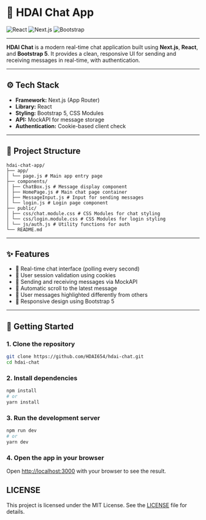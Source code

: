 # 💬 HDAI Chat App

![React](https://img.shields.io/badge/React-20232A?style=for-the-badge&logo=react&logoColor=61DAFB)
![Next.js](https://img.shields.io/badge/Next.js-20232A?style=for-the-badge&logo=next.js&logoColor=61DAFB)
![Bootstrap](https://img.shields.io/badge/Bootstrap-20232A?style=for-the-badge&logo=bootstrap&logoColor=61DAFB)

---

**HDAI Chat** is a modern real-time chat application built using **Next.js**, **React**, and **Bootstrap 5**. It provides a clean, responsive UI for sending and receiving messages in real-time, with authentication.

---

## ⚙️ Tech Stack

- **Framework:** Next.js (App Router)
- **Library:** React
- **Styling:** Bootstrap 5, CSS Modules
- **API:** MockAPI for message storage
- **Authentication:** Cookie-based client check

---

## 📁 Project Structure

```
hdai-chat-app/
├── app/
│ └── page.js # Main app entry page
├── components/
│ ├── ChatBox.js # Message display component
│ ├── HomePage.js # Main chat page container
│ ├── MessageInput.js # Input for sending messages
│ └── login.js # Login page component
├── public/
│ ├── css/chat.module.css # CSS Modules for chat styling
│ └── css/login.module.css # CSS Modules for login styling
│ └── js/auth.js # Utility functions for auth
└── README.md
```


---

## ✨ Features

- 💬 Real-time chat interface (polling every second)
- 🔐 User session validation using cookies
- 📨 Sending and receiving messages via MockAPI
- 🔁 Automatic scroll to the latest message
- 🧍 User messages highlighted differently from others
- 📱 Responsive design using Bootstrap 5

---

## 🚀 Getting Started

### 1. Clone the repository

```bash
git clone https://github.com/HDAI654/hdai-chat.git
cd hdai-chat
```

### 2. Install dependencies
```bash
npm install
# or
yarn install
```

### 3. Run the development server
```bash
npm run dev
# or
yarn dev
```

### 4. Open the app in your browser
Open [http://localhost:3000](http://localhost:3000) with your browser to see the result.

## LICENSE
This project is licensed under the MIT License. See the [LICENSE](LICENSE) file for details.